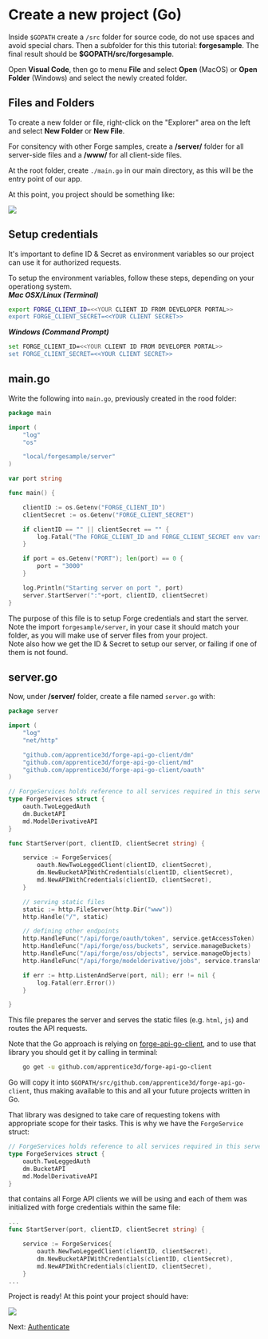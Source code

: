 # Create a new project (Go)

Inside `$GOPATH` create a `/src` folder for source code, do not use spaces and avoid special chars. Then a subfolder for this this tutorial: **forgesample**. The final result should be **$GOPATH/src/forgesample**.

Open **Visual Code**, then go to menu **File** and select **Open** (MacOS) or **Open Folder** (Windows) and select the newly created folder. 


## Files and Folders

To create a new folder or file, right-click on the "Explorer" area on the left and select **New Folder** or **New File**.

For consitency with other Forge samples, create a **/server/** folder for all server-side files and a **/www/** for all client-side files.

At the root folder, create `./main.go` in our main directory, as this will be the entry point of our app.
	
At this point, you project should be something like:

![](_media/go/vs_code_explorer.png) 


## Setup credentials

It's important to define ID & Secret as environment variables so our project can use it for authorized requests.

To setup the environment variables, follow these steps, depending on your operationg system.    
***Mac OSX/Linux (Terminal)***

```bash
export FORGE_CLIENT_ID=<<YOUR CLIENT ID FROM DEVELOPER PORTAL>>
export FORGE_CLIENT_SECRET=<<YOUR CLIENT SECRET>>
```    

***Windows (Command Prompt)***

```bash
set FORGE_CLIENT_ID=<<YOUR CLIENT ID FROM DEVELOPER PORTAL>>
set FORGE_CLIENT_SECRET=<<YOUR CLIENT SECRET>>
```

## main.go

Write the following into `main.go`, previously created in the rood folder:

```go
package main

import (
	"log"
	"os"

	"local/forgesample/server"
)

var port string

func main() {

	clientID := os.Getenv("FORGE_CLIENT_ID")
	clientSecret := os.Getenv("FORGE_CLIENT_SECRET")

	if clientID == "" || clientSecret == "" {
		log.Fatal("The FORGE_CLIENT_ID and FORGE_CLIENT_SECRET env vars are not set. \nExiting ...")
	}

	if port = os.Getenv("PORT"); len(port) == 0 {
		port = "3000"
	}

	log.Println("Starting server on port ", port)
	server.StartServer(":"+port, clientID, clientSecret)
}
```
The purpose of this file is to setup Forge credentials and start the server.    
Note the import `forgesample/server`, in your case it should match your folder, as you will make use of server files from your project.  
Note also how we get the ID & Secret to setup our server, or failing if one of them is not found.

## server.go

Now, under **/server/** folder, create a file named `server.go` with:

```go
package server

import (
	"log"
	"net/http"

	"github.com/apprentice3d/forge-api-go-client/dm"
	"github.com/apprentice3d/forge-api-go-client/md"
	"github.com/apprentice3d/forge-api-go-client/oauth"
)

// ForgeServices holds reference to all services required in this server
type ForgeServices struct {
	oauth.TwoLeggedAuth
	dm.BucketAPI
	md.ModelDerivativeAPI
}

func StartServer(port, clientID, clientSecret string) {

	service := ForgeServices{
		oauth.NewTwoLeggedClient(clientID, clientSecret),
		dm.NewBucketAPIWithCredentials(clientID, clientSecret),
		md.NewAPIWithCredentials(clientID, clientSecret),
	}

	// serving static files
	static := http.FileServer(http.Dir("www"))
	http.Handle("/", static)

	// defining other endpoints
	http.HandleFunc("/api/forge/oauth/token", service.getAccessToken)
	http.HandleFunc("/api/forge/oss/buckets", service.manageBuckets)
	http.HandleFunc("/api/forge/oss/objects", service.manageObjects)
	http.HandleFunc("/api/forge/modelderivative/jobs", service.translateObject)

	if err := http.ListenAndServe(port, nil); err != nil {
		log.Fatal(err.Error())
	}

}
```
This file prepares the server and serves the static files (e.g. `html`, `js`) and routes the API requests.

Note that the Go approach is relying on [forge-api-go-client](https://github.com/apprentice3d/forge-api-go-client), and
to use that library you should get it by calling in terminal:

```bash
	go get -u github.com/apprentice3d/forge-api-go-client
```

Go will copy it into `$GOPATH/src/github.com/apprentice3d/forge-api-go-client`, 
thus making available to this and all your future projects written in Go.

That library was designed to take care of requesting tokens with appropriate scope for their tasks.
This is why we have the `ForgeService` struct:

```go
// ForgeServices holds reference to all services required in this server
type ForgeServices struct {
	oauth.TwoLeggedAuth
	dm.BucketAPI
	md.ModelDerivativeAPI
}

```
that contains all Forge API clients we will be using and each of them was initialized with forge credentials within the same file:

```go
...
func StartServer(port, clientID, clientSecret string) {

	service := ForgeServices{
		oauth.NewTwoLeggedClient(clientID, clientSecret),
		dm.NewBucketAPIWithCredentials(clientID, clientSecret),
		md.NewAPIWithCredentials(clientID, clientSecret),
	}
...
```



Project is ready! At this point your project should have:

![](_media/go/vs_code_project.png) 


Next: [Authenticate](oauth/2legged/)